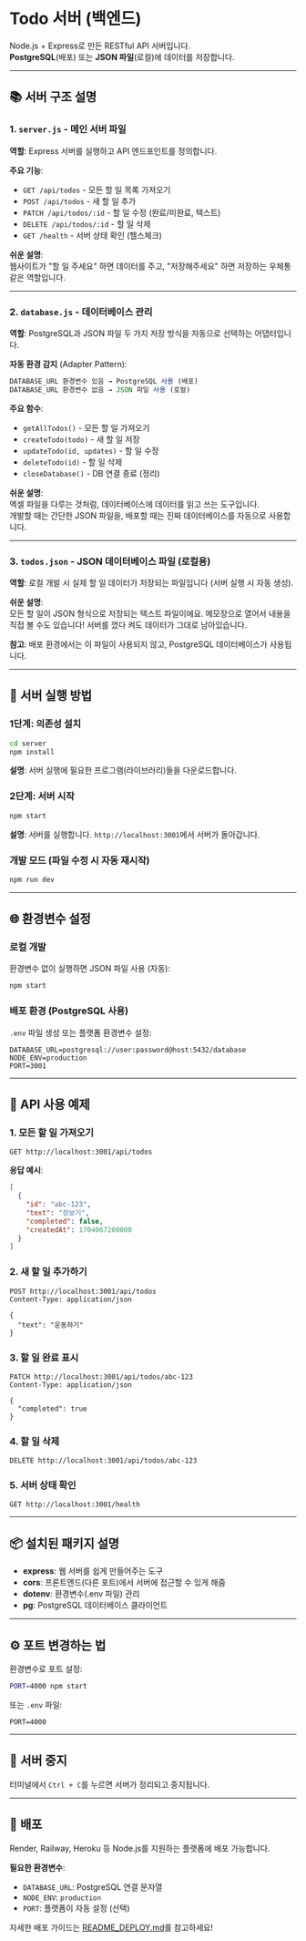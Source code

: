 # Todo 서버 (백엔드)

Node.js + Express로 만든 RESTful API 서버입니다.  
**PostgreSQL**(배포) 또는 **JSON 파일**(로컬)에 데이터를 저장합니다.

---

## 📚 서버 구조 설명

### 1. `server.js` - 메인 서버 파일
**역할**: Express 서버를 실행하고 API 엔드포인트를 정의합니다.

**주요 기능**:
- `GET /api/todos` - 모든 할 일 목록 가져오기
- `POST /api/todos` - 새 할 일 추가
- `PATCH /api/todos/:id` - 할 일 수정 (완료/미완료, 텍스트)
- `DELETE /api/todos/:id` - 할 일 삭제
- `GET /health` - 서버 상태 확인 (헬스체크)

**쉬운 설명**:  
웹사이트가 "할 일 주세요" 하면 데이터를 주고, "저장해주세요" 하면 저장하는 우체통 같은 역할입니다.

---

### 2. `database.js` - 데이터베이스 관리
**역할**: PostgreSQL과 JSON 파일 두 가지 저장 방식을 자동으로 선택하는 어댑터입니다.

**자동 환경 감지** (Adapter Pattern):
```javascript
DATABASE_URL 환경변수 있음 → PostgreSQL 사용 (배포)
DATABASE_URL 환경변수 없음 → JSON 파일 사용 (로컬)
```

**주요 함수**:
- `getAllTodos()` - 모든 할 일 가져오기
- `createTodo(todo)` - 새 할 일 저장
- `updateTodo(id, updates)` - 할 일 수정
- `deleteTodo(id)` - 할 일 삭제
- `closeDatabase()` - DB 연결 종료 (정리)

**쉬운 설명**:  
엑셀 파일을 다루는 것처럼, 데이터베이스에 데이터를 읽고 쓰는 도구입니다.  
개발할 때는 간단한 JSON 파일을, 배포할 때는 진짜 데이터베이스를 자동으로 사용합니다.

---

### 3. `todos.json` - JSON 데이터베이스 파일 (로컬용)
**역할**: 로컬 개발 시 실제 할 일 데이터가 저장되는 파일입니다 (서버 실행 시 자동 생성).

**쉬운 설명**:  
모든 할 일이 JSON 형식으로 저장되는 텍스트 파일이에요. 메모장으로 열어서 내용을 직접 볼 수도 있습니다! 서버를 껐다 켜도 데이터가 그대로 남아있습니다.

**참고**: 배포 환경에서는 이 파일이 사용되지 않고, PostgreSQL 데이터베이스가 사용됩니다.

---

## 🚀 서버 실행 방법

### 1단계: 의존성 설치
```bash
cd server
npm install
```
**설명**: 서버 실행에 필요한 프로그램(라이브러리)들을 다운로드합니다.

### 2단계: 서버 시작
```bash
npm start
```
**설명**: 서버를 실행합니다. `http://localhost:3001`에서 서버가 돌아갑니다.

### 개발 모드 (파일 수정 시 자동 재시작)
```bash
npm run dev
```

---

## 🌐 환경변수 설정

### 로컬 개발
환경변수 없이 실행하면 JSON 파일 사용 (자동):
```bash
npm start
```

### 배포 환경 (PostgreSQL 사용)
`.env` 파일 생성 또는 플랫폼 환경변수 설정:
```env
DATABASE_URL=postgresql://user:password@host:5432/database
NODE_ENV=production
PORT=3001
```

---

## 🔌 API 사용 예제

### 1. 모든 할 일 가져오기
```http
GET http://localhost:3001/api/todos
```
**응답 예시**:
```json
[
  {
    "id": "abc-123",
    "text": "장보기",
    "completed": false,
    "createdAt": 1704067200000
  }
]
```

### 2. 새 할 일 추가하기
```http
POST http://localhost:3001/api/todos
Content-Type: application/json

{
  "text": "운동하기"
}
```

### 3. 할 일 완료 표시
```http
PATCH http://localhost:3001/api/todos/abc-123
Content-Type: application/json

{
  "completed": true
}
```

### 4. 할 일 삭제
```http
DELETE http://localhost:3001/api/todos/abc-123
```

### 5. 서버 상태 확인
```http
GET http://localhost:3001/health
```

---

## 📦 설치된 패키지 설명

- **express**: 웹 서버를 쉽게 만들어주는 도구
- **cors**: 프론트엔드(다른 포트)에서 서버에 접근할 수 있게 해줌
- **dotenv**: 환경변수(.env 파일) 관리
- **pg**: PostgreSQL 데이터베이스 클라이언트

---

## ⚙️ 포트 변경하는 법

환경변수로 포트 설정:
```bash
PORT=4000 npm start
```

또는 `.env` 파일:
```env
PORT=4000
```

---

## 🛑 서버 중지

터미널에서 `Ctrl + C`를 누르면 서버가 정리되고 중지됩니다.

---

## 🚀 배포

Render, Railway, Heroku 등 Node.js를 지원하는 플랫폼에 배포 가능합니다.

**필요한 환경변수**:
- `DATABASE_URL`: PostgreSQL 연결 문자열
- `NODE_ENV`: `production`
- `PORT`: 플랫폼이 자동 설정 (선택)

자세한 배포 가이드는 [README_DEPLOY.md](../README_DEPLOY.md)를 참고하세요!
